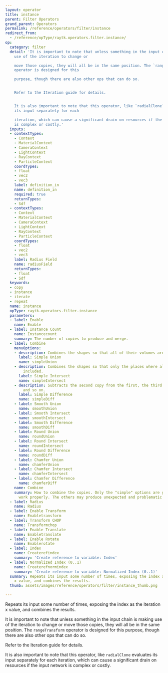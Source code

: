 ```yaml
---
layout: operator
title: instance
parent: Filter Operators
grand_parent: Operators
permalink: /reference/operators/filter/instance
redirect_from:
  - /reference/opType/raytk.operators.filter.instance/
op:
  category: filter
  detail: 'It is important to note that unless something in the input chain is making
    use of the iteration to change or

    move those copies, they will all be in the same position. The `rangeTransform`
    operator is designed for this

    purpose, though there are also other ops that can do so.


    Refer to the Iteration guide for details.


    It is also important to note that this operator, like `radialClone` evaluates
    its input separately for each

    iteration, which can cause a significant drain on resources if the input network
    is complex or costly.'
  inputs:
  - contextTypes:
    - Context
    - MaterialContext
    - CameraContext
    - LightContext
    - RayContext
    - ParticleContext
    coordTypes:
    - float
    - vec2
    - vec3
    label: definition_in
    name: definition_in
    required: true
    returnTypes:
    - Sdf
  - contextTypes:
    - Context
    - MaterialContext
    - CameraContext
    - LightContext
    - RayContext
    - ParticleContext
    coordTypes:
    - float
    - vec2
    - vec3
    label: Radius Field
    name: radiusField
    returnTypes:
    - float
    - Sdf
  keywords:
  - copy
  - instance
  - iterate
  - repeat
  name: instance
  opType: raytk.operators.filter.instance
  parameters:
  - label: Enable
    name: Enable
  - label: Instance Count
    name: Instancecount
    summary: The number of copies to produce and merge.
  - label: Combine
    menuOptions:
    - description: Combines the shapes so that all of their volumes are included.
      label: Simple Union
      name: simpleUnion
    - description: Combines the shapes so that only the places where all overlap are
        included.
      label: Simple Intersect
      name: simpleIntersect
    - description: Subtracts the second copy from the first, the third from that,
        and so on.
      label: Simple Difference
      name: simpleDiff
    - label: Smooth Union
      name: smoothUnion
    - label: Smooth Intersect
      name: smoothIntersect
    - label: Smooth Difference
      name: smoothDiff
    - label: Round Union
      name: roundUnion
    - label: Round Intersect
      name: roundIntersect
    - label: Round Difference
      name: roundDiff
    - label: Chamfer Union
      name: chamferUnion
    - label: Chamfer Intersect
      name: chamferIntersect
    - label: Chamfer Difference
      name: chamferDiff
    name: Combine
    summary: How to combine the copies. Only the "simple" options are guaranteed to
      work properly. The others may produce unexpected and problematic results.
  - label: Radius
    name: Radius
  - label: Enable Transform
    name: Enabletransform
  - label: Transform CHOP
    name: Transformchop
  - label: Enable Translate
    name: Enabletranslate
  - label: Enable Rotate
    name: Enablerotate
  - label: Index
    name: Createrefindex
    summary: 'Create reference to variable: Index'
  - label: Normalized Index (0..1)
    name: Createrefnormindex
    summary: 'Create reference to variable: Normalized Index (0..1)'
  summary: Repeats its input some number of times, exposing the index as the iteration
    x value, and combines the results.
  thumb: assets/images/reference/operators/filter/instance_thumb.png

---
```



Repeats its input some number of times, exposing the index as the iteration x value, and combines the results.

It is important to note that unless something in the input chain is making use of the iteration to change or
move those copies, they will all be in the same position. The `rangeTransform` operator is designed for this
purpose, though there are also other ops that can do so.

Refer to the Iteration guide for details.

It is also important to note that this operator, like `radialClone` evaluates its input separately for each
iteration, which can cause a significant drain on resources if the input network is complex or costly.